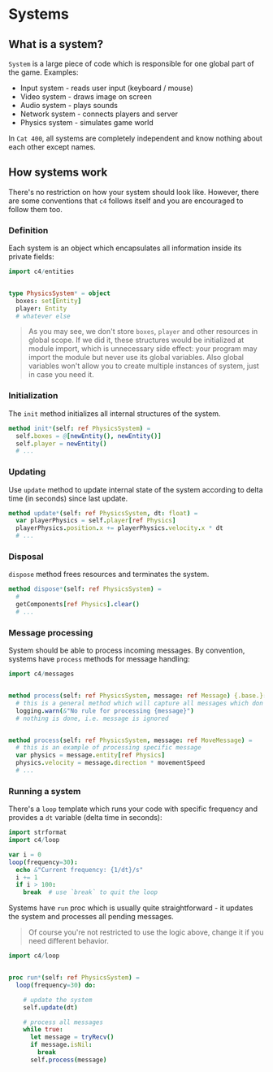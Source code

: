 
# Systems

## What is a system?

`System` is a large piece of code which is responsible for one global part of the game. Examples:

* Input system - reads user input (keyboard / mouse)
* Video system - draws image on screen
* Audio system - plays sounds
* Network system - connects players and server
* Physics system - simulates game world

In `Cat 400`, all systems are completely independent and know nothing about each other except names.

## How systems work

There's no restriction on how your system should look like. However, there are some conventions that `c4` follows itself and you are encouraged to follow them too.

### Definition

Each system is an object which encapsulates all information inside its private fields:

```nim
import c4/entities


type PhysicsSystem* = object
  boxes: set[Entity]
  player: Entity
  # whatever else
```

> As you may see, we don't store `boxes`, `player` and other resources in global scope. If we did it, these structures would be initialized at module import, which is unnecessary side effect: your program may import the module but never use its global variables. Also global variables won't allow you to create multiple instances of system, just in case you need it.

### Initialization

The `init` method initializes all internal structures of the system.

```nim
method init*(self: ref PhysicsSystem) =
  self.boxes = @[newEntity(), newEntity()]
  self.player = newEntity()
  # ...
```

### Updating

Use `update` method to update internal state of the system according to delta time (in seconds) since last update.

```nim
method update*(self: ref PhysicsSystem, dt: float) =
  var playerPhysics = self.player[ref Physics]
  playerPhysics.position.x += playerPhysics.velocity.x * dt
  # ...
```

### Disposal

`dispose` method frees resources and terminates the system.

```nim
method dispose*(self: ref PhysicsSystem) =
  #
  getComponents[ref Physics].clear()
  # ...
```

### Message processing

System should be able to process incoming messages. By convention, systems have `process` methods for message handling:

```nim
import c4/messages


method process(self: ref PhysicsSystem, message: ref Message) {.base.}:
  # this is a general method which will capture all messages which don't have specific `process` method; it's a good practice to emit a warning here
  logging.warn(&"No rule for processing {message}")
  # nothing is done, i.e. message is ignored


method process(self: ref PhysicsSystem, message: ref MoveMessage) =
  # this is an example of processing specific message
  var physics = message.entity[ref Physics]
  physics.velocity = message.direction * movementSpeed
  # ...
```

### Running a system

There's a `loop` template which runs your code with specific frequency and provides a `dt` variable (delta time in seconds):

```nim
import strformat
import c4/loop

var i = 0
loop(frequency=30):
  echo &"Current frequency: {1/dt}/s"
  i += 1
  if i > 100:
    break  # use `break` to quit the loop
```

Systems have `run` proc which is usually quite straightforward - it updates the system and processes all pending messages.

> Of course you're not restricted to use the logic above, change it if you need different behavior.

```nim
import c4/loop


proc run*(self: ref PhysicsSystem) =
  loop(frequency=30) do:

    # update the system
    self.update(dt)

    # process all messages
    while true:
      let message = tryRecv()
      if message.isNil:
        break
      self.process(message)
```


<!--

Creating a simple system
------------------------

Let's create a demo system which will do some useless thing - output fps (frames per second) based on delta time before previous and current game loop steps.

`Cat 400` encourages you to use unified directories structure. Create a folder `systems` and create new system file `fps.nim` there:

```nim
# systems/fps.nim
import logging
import strformat

import c4/systems

# define new system
type FpsSystem* = object of System
  # with custom field
  worstFps: int

method `$`*(self: ref FpsSystem): string =
  "FpsSystem"

method init(self: ref FpsSystem) =
  # don't forget to call this, or internal system's structures won't be initialized
  procCall self.as(ref System).init()

  # now init custom fields
  self.worstFps = 0

method update(self: ref FpsSystem, dt: float) =
  # call parent's method, which will process messages
  procCall self.as(ref System).update(dt)

  # calculate fps
  let fps = (1 / dt).int

  # update custom field
  if fps > self.worstFps:
    self.worstFps = fps

  # use c4's logging system to output message
  logging.debug &"FPS: {$fps}"
```

Here we create a `FpsSystem` which is subclass of `System`. All it does is display current fps and store worst result in internal field.

> It is a good idea to define a `$` method on each system, because system names are used in many debug messages.

Now let's run the framework. In order to do this, we need to call `core.run` proc, passing `OrderedTable[string, ref System]` of client and server systems. In this tutorial we gonna run our `FpsSystem` on server process:

```nim
# main.nim
import tables

import c4/core
import c4/systems

# import our newly created system
import systems/fps

# pay attention that we don't call ``FpsSystem.init()``
when isMainModule:
  core.run(
    serverSystems={
      "fps": FpsSystem.new().as(ref System),
    }.toOrderedTable(),
  )
```

When we write `serverSystems={"fps": FpsSystem.new().as(ref System)}.toOrderedTable()`, we ask `Cat 400` to register the `FpsSystem` system under `fps` name. Names are used to discover systems: later, we can send reach this system by name, i.e. call `systems.get("fps")` and get the instance of `FpsSystem`.

It's fine to call system `"fps"` for this example project, but in real projects you should use something more meaningful, like `"video"` or `"network"`. There's no restrictions on how much and which systems you have.

Now compile and run the code:

```
> nim c -r main.nim -l=debug
...
[2019-04-19T00:42:05] server DEBUG: FPS: 60
[2019-04-19T00:42:05] server DEBUG: FPS: 60
[2019-04-19T00:42:05] server DEBUG: FPS: 60
[2019-04-19T00:42:05] server DEBUG: FPS: 60
[2019-04-19T00:42:05] server DEBUG: FPS: 60
[2019-04-19T00:42:05] server DEBUG: FPS: 60
[2019-04-19T00:42:05] server DEBUG: FPS: 60
[2019-04-19T00:42:05] server DEBUG: FPS: 60
[2019-04-19T00:42:05] server DEBUG: FPS: 60
[2019-04-19T00:42:05] server DEBUG: FPS: 60
[2019-04-19T00:42:05] server DEBUG: FPS: 60
[2019-04-19T00:42:05] server DEBUG: FPS: 60
[2019-04-19T00:42:05] server DEBUG: FPS: 60
[2019-04-19T00:42:05] server DEBUG: FPS: 60
[2019-04-19T00:42:05] server DEBUG: FPS: 60
[2019-04-19T00:42:05] server DEBUG: FPS: 60
```

Our system is successfully running at 60 fps. Congratulations!


Sending and processing messages
-------------------------------

You can create and send messages whenever you like, in every part of code. Usually messages are created as a reaction to some event or some other messages.

Messages are sent to systems only. Each system can receive a message (or deny it) and then process it.

Ping-pong app
-------------

Let's build a very simple "ping-pong" app with two systems which will infinitely send "ping" and "pong" messages to each other. Also, let's increase some counter in each message.

Our project structure will look like this:

```
ping_pong.nimble
ping_pong.nims
ping_pong.nim
messages.nim
systems
  |_pinger.nim
  |_ponger.nim
```

* `ping_pong.nimble` is a package with project description for `nimble` package manager; it's also a hack, without it your `messages.nim` file name will clash with `c4/messages.nim` file
* `ping_pong.nims` - compilation settings, described later
* `ping_pong.nim` is the main file where we configure `Cat 400` and run it
* `messages.nim` is a place for all our messages; we will have 2 messages, thus it's fine to have a single file, but if your project is large it's better to create multiple messages files in `messages` folder
* `systems/pinger.nim`, `systems/ponger.nim` - each system definition lives in its own file

Basic setup
-----------

First, define all messages that we will use:

```nim
# messages.nim
import strformat

import c4/messages


type
  PingMessage* = object of Message
    cnt*: int

  PongMessage* = object of Message
    cnt*: int

method `$`*(self: ref PingMessage): string =
  &"PingMessage ({self.cnt})"

method `$`*(self: ref PongMessage): string =
  &"PongMessage ({self.cnt})"

```

The definition is quite obvious. Of course, sending messages count is quite useless, but we use it to understand how data is sent between systems.

> Try to always define custom `$` method for every type you create. This will help debugging a lot. Otherwise `c4`'s debug messages will have no meaning.

Now we gonna define our systems. `PingerSystem` will send `Ping` messages to `PongerSystem`, the latter will send `Pong` messages as a response.

```nim
# systems/pinger.nim
import c4/systems

import ../messages


type PingerSystem* = object of System

method `$`*(self: ref PingerSystem): string =
  "PingerSystem"
```

Game loop flow
--------------

Here we need some understanding of how systems receive messages. When you send `PongMessage` to `PingerSystem`, the latter immediately stores this message in its message queue. By default all incoming messages will be stored in system's message queue.

When it's `PingerSystem`'s turn to be updated, main game loop calls `PingerSystem.update(dt)` and that method calls `process()` on every message in message queue.

![Message processing](media/message_processing.jpg)

So, to summarize:

* Main game loop infinitely goes through each system in `config.systems` and calls `System.update(dt)`. In our case, it will call `PingerSystem.update(dt)`, `PongerSystem.update(dt)`, `PingerSystem.update(dt)` etc.

> Game loop respects the order of your systems and will update them in the same order as you registered them.

* By default, `System.update(dt)` does only 1 thing: it pulls messages from message queue and calls `System.process(message)` on them.

> `System.update(dt)` respects the order in message queue: if system received `messageA` and then `messageB`, then it's guaranteed that `messageA` will be processed before `messageB`.

Let's create a rule: when `PingerSystem` processes `PongMessage`, it sends `PingMessage` back (with increased counter).

Here's how we do that:

```nim
# systems/pinger.nim
# ...

method process(self: ref PingerSystem, message: ref PongMessage) =
  (ref PingMessage)(cnt: message.cnt + 1).send("ponger")
```

`(ref PingMessage)(cnt: message.cnt + 1)` is a creation of new `ref PingMessage` with field `cnt` increased by `1`. Also note that we can send message to any system using `message.send(<system_name>)`.

That's it! The only problem is that we use `method` here, which means that we need enable `--multimethods:on` compiler switch. You can call it like `nim c --multimethods:on ...`, but `ping_pong.nims` is a better place.

```nim
# ping_pong.nims
switch("multimethods", "on")
```

However, there's even a better way to define `ping_pong.nims`. Some `C4` modules requre additional compiler configuration / switches, and in such cases module will have a `.nims` file with same name. This way you don't need to know all configuration flags required by a specific module - instead you just import module's configuration file into you main `<project>.nims` file, and that's it!

By default `C4` heavily relies on multimethods, so they are switched on in [default configuration file](../../../c4.nims). So let's just include default config file:

```nim
# ping_pong.nims
include "c4.nims"  # include this in every C4 project

# here you can put your own project-specific settings
```

It's up to you to create `systems/ponger.nim` which should be absolutely symmetrical to `systems/pinger.nim` defined above.

Registerning systems
--------------------

Now we need to run our systems in `c4`:

```nim
# ping_pong.nim
import tables

import c4/core
import c4/systems

import systems/pinger
import systems/ponger


when isMainModule:
  core.run(
    serverSystems={
      "pinger": PingerSystem.new().as(ref System),
      "ponger": PongerSystem.new().as(ref System),
    }.toOrderedTable(),
  )

```

Now compile & run the project.

> We registered both our systems on server process, thus we don't need to run client process at all. That's why we add `--mode=server` flag.

```
> nim c -r ping_pong --mode=server -l=debug
...
[2019-04-19T23:07:12] server DEBUG: Version 0.1.1-227
[2019-04-19T23:07:12] server DEBUG: Starting server process
[2019-04-19T23:07:12] server DEBUG: Initializing pinger
[2019-04-19T23:07:12] server DEBUG: Sending SystemReadyMessage(sender: ..., recipient: ...) to PingerSystem
[2019-04-19T23:07:12] server DEBUG: Initializing ponger
[2019-04-19T23:07:12] server DEBUG: Sending SystemReadyMessage(sender: ..., recipient: ...) to PongerSystem
[2019-04-19T23:07:12] server DEBUG: Starting main loop
[2019-04-19T23:07:12] server DEBUG: PingerSystem processing SystemReadyMessage(sender: ..., recipient: ...)
[2019-04-19T23:07:12] server WARN: PingerSystem has no rule to process stored SystemReadyMessage(sender: ..., recipient: ...), ignoring
[2019-04-19T23:07:12] server DEBUG: PongerSystem processing SystemReadyMessage(sender: ..., recipient: ...)
[2019-04-19T23:07:12] server WARN: PongerSystem has no rule to process stored SystemReadyMessage(sender: ..., recipient: ...), ignoring
```

What happened?

* Each system was initialized, and after initialization each system received `SystemReadyMessage` and stored it in message queue.
* Main loop started, it called `PingerSystem.update(dt)`. The update method picked `SystemReadyMessage` from message queue and tried to process it, but we have no rule for it, thus we got a warning.
* Then the same happened to `PongerSystem`.

Ignition
--------

We taught our systems to answer `PingMessage` when processing `PongMessage`, and vice versa. But none of them _received_ a message, there's no one who sent the first message. We gonna fix it.

We know that by the time when `PongerSystem` receives `SystemReadyMessage`, all systems are initialized. Let's make this event a sign to throw first message:

```
# systems/ponger.nim
# ...

method process(self: ref PongerSystem, message: ref SystemReadyMessage) =
  # send first message
  (ref PongMessage)(cnt: 0).send("pinger")
```

Now compile the project:

```
> nim c -r ping_pong --mode=server -l=debug
...
[2019-04-19T23:24:22] server DEBUG: PongerSystem processing SystemReadyMessage(sender: ..., recipient: ...)
[2019-04-19T23:24:22] server DEBUG: Sending PongMessage (0) to PingerSystem
[2019-04-19T23:24:22] server DEBUG: PingerSystem processing PongMessage (0)
[2019-04-19T23:24:22] server DEBUG: Sending PingMessage (1) to PongerSystem
[2019-04-19T23:24:22] server DEBUG: PongerSystem processing PingMessage (1)
[2019-04-19T23:24:22] server DEBUG: Sending PongMessage (2) to PingerSystem
[2019-04-19T23:24:22] server DEBUG: PingerSystem processing PongMessage (2)
[2019-04-19T23:24:22] server DEBUG: Sending PingMessage (3) to PongerSystem
[2019-04-19T23:24:22] server DEBUG: PongerSystem processing PingMessage (3)
[2019-04-19T23:24:22] server DEBUG: Sending PongMessage (4) to PingerSystem
[2019-04-19T23:24:22] server DEBUG: PingerSystem processing PongMessage (4)
[2019-04-19T23:24:22] server DEBUG: Sending PingMessage (5) to PongerSystem
...
```

Awesome! We just set up systems that communicate by sending messages and reacting on them. While it may seem a bit complicated, it's definitely worth it because your systems are truly independent, your code is not tangled and you now have a lot of opportunities like sending messages over network or saving them in order to reproduce ("playback") user inputs. -->
